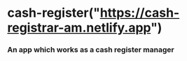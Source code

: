 # cash-register("https://cash-registrar-am.netlify.app")

<h3>An app which works as a cash register manager</h3>
